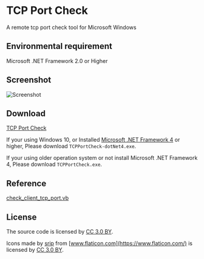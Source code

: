 # TCP Port Check
A remote tcp port check tool for Microsoft Windows

## Environmental requirement
Microsoft .NET Framework 2.0 or Higher 

## Screenshot
![Screenshot](https://github.com/chenshaoju/tcpportcheck/blob/master/demo.gif?raw=true)

## Download
[TCP Port Check](https://github.com/chenshaoju/tcpportcheck/releases)

If your using Windows 10, or Installed [Microsoft .NET Framework 4](https://dotnet.microsoft.com/download/thank-you/net472) or higher, Please download `TCPPortCheck-dotNet4.exe`.

If your using older operation system or not install Microsoft .NET Framework 4, Please download `TCPPortCheck.exe`.

## Reference
[check_client_tcp_port.vb](https://gist.github.com/elpatron68/257e4e2531fdb8729874)

## License
The source code is licensed by [CC 3.0 BY](http://creativecommons.org/licenses/by/3.0/).

Icons made by [srip](https://www.flaticon.com/authors/srip) from [www.flaticon.com](https://www.flaticon.com/) is licensed by [CC 3.0 BY](http://creativecommons.org/licenses/by/3.0/).
